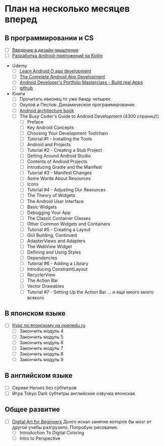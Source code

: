 # План на несколько месяцев вперед
## В программировании и CS 
- [ ] [Введение в дизайн-мышление](https://stepik.org/course/48294/syllabus)
- [ ] [Разработка Android-приложений на Kotlin](https://stepik.org/course/4792/syllabus)
- Udemy
    - [ ] [Learn Android O app development](https://www.udemy.com/android-app-development-with-java/learn/v4/overview)
    - [ ] [The Complete Android App Development](https://www.udemy.com/android-tutorial-for-beginners/learn/v4/overview)
    - [ ] [Android Developer's Portfolio Masterclass - Build real Apps](https://www.udemy.com/android-developers-portfolio-masterclass-build-7-apps/learn/v4/overview)
    - [ ] [github](https://www.udemy.com/github-ultimate/learn/v4/overview)
- Книги
    - [ ] Прочитать наконец то уже банду четырех
    - [ ] Окулов и Пестов: Динамическое программирование
    - [ ] [Android architecture book](https://github.com/AndroidArchitecture/AndroidArchitectureBook)
    - [ ] The Busy Coder's Guide to Android Development (4300 страниц!!)
      - [ ] Preface
      - [ ] Key Android Concepts
      - [ ] Choosing Your Development Toolchain
      - [ ] Tutorial #1 - Installing the Tools
      - [ ] Android and Projects
      - [ ] Tutorial #2 - Creating a Stub Project
      - [ ] Getting Around Android Studio
      - [ ] Contents of Android Projects
      - [ ] Introducing Gradle and the Manifest
      - [ ] Tutorial #3 - Manifest Changes
      - [ ] Some Words About Resources
      - [ ] Icons
      - [ ] Tutorial #4 - Adjusting Our Resources
      - [ ] The Theory of Widgets
      - [ ] The Android User Interface
      - [ ] Basic Widgets
      - [ ] Debugging Your App
      - [ ] The Classic Container Classes
      - [ ] Other Common Widgets and Containers
      - [ ] Tutorial #5 - Creating a Layout
      - [ ] GUI Building, Continued
      - [ ] AdapterViews and Adapters
      - [ ] The WebView Widget
      - [ ] Defining and Using Styles
      - [ ] Dependencies
      - [ ] Tutorial #6 - Adding a Library
      - [ ] Introducing ConstraintLayout
      - [ ] RecyclerView
      - [ ] The Action Bar
      - [ ] Vector Drawables
      - [ ] Tutorial #7 - Setting Up the Action Bar
        ... и еще много много всякого
## В японском языке
- [ ] [Курс по японскому на openedu.ru](https://courses.openedu.ru/courses/course-v1:spbu+JPLANG+fall_2018/info) 
    - [ ] Закончить модуль 4
    - [ ] Закончить модуль 5
    - [ ] Закончить модуль 6
    - [ ] Закончить модуль 7
    - [ ] Закончить модуль 8
    - [ ] Закончить модуль 9
## В английском языке
- [ ] Сериал Heroes без субтитров
- [ ] Игра Tokyo Dark субтитры английские озвучка японская
## Общее развитие
- [ ] [Digital Art for Beginners](https://www.udemy.com/digital-art-101-from-beginner-to-pro) Долго искал занятие которое бы мозг от другой учебы разгрузило. Попробую рисование.
  - [ ] Introduction To Digital Coloring
  - [ ] Intro to Perspective